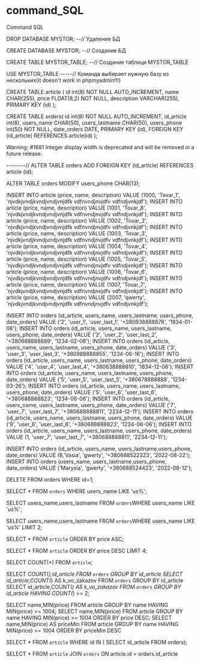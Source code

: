 # command_SQL
Command SQL

DROP DATABASE MYSTOR; --// Удаление БД 

CREATE DATABASE MYSTOR; --// Создание БД

CREATE TABLE MYSTOR_TABLE; --// Создание таблици MYSTOR_TABLE

USE MYSTOR_TABLE -----// Команда выбирает нужную базу из нескольких(it doesn't work in phpmyadmin!!!)

CREATE TABLE article (
id int(8) NOT NULL  AUTO_INCREMENT,
name CHAR(255),
price FLOAT(8,2)  NOT NULL,
description VARCHAR(255),
PRIMARY KEY (id)
);

CREATE TABLE orders(
id int(8) NOT NULL  AUTO_INCREMENT,
id_article int(8),
users_name CHAR(50),
users_lastname CHAR(50),
users_phone int(50) NOT NULL,
date_orders DATE,
PRIMARY KEY (id),
FOREIGN KEY (id_article)
REFERENCES article(id)
);

Warning: #1681 Integer display width is deprecated and will be removed in a future release.

--------// ALTER  TABLE orders ADD FOREIGN KEY (id_article) REFERENCES article (id);

ALTER  TABLE orders MODIFY users_phone CHAR(13);

INSERT INTO article (price, name, description) VALUE (1000, 'Tovar_1', 'njvdkjvndjkvndjvndjvnjdfk vdfnvndjnvjdfv vdfndjvnkjdf'); 
INSERT INTO article (price, name, description) VALUE (1001, 'Tovar_8', 'njvdkjvndjkvndjvndjvnjdfk vdfnvndjnvjdfv vdfndjvnkjdf'); 
INSERT INTO article (price, name, description) VALUE (1002, 'Tovar_2', 'njvdkjvndjkvndjvndjvnjdfk vdfnvndjnvjdfv vdfndjvnkjdf'); 
INSERT INTO article (price, name, description) VALUE (1003, 'Tovar_3', 'njvdkjvndjkvndjvndjvnjdfk vdfnvndjnvjdfv vdfndjvnkjdf'); 
INSERT INTO article (price, name, description) VALUE (1004, 'Tovar_4', 'njvdkjvndjkvndjvndjvnjdfk vdfnvndjnvjdfv vdfndjvnkjdf'); 
INSERT INTO article (price, name, description) VALUE (1005, 'Tovar_5', 'njvdkjvndjkvndjvndjvnjdfk vdfnvndjnvjdfv vdfndjvnkjdf'); 
INSERT INTO article (price, name, description) VALUE (1006, 'Tovar_6', 'njvdkjvndjkvndjvndjvnjdfk vdfnvndjnvjdfv vdfndjvnkjdf'); 
INSERT INTO article (price, name, description) VALUE (1007, 'Tovar_7', 'njvdkjvndjkvndjvndjvnjdfk vdfnvndjnvjdfv vdfndjvnkjdf'); 
INSERT INTO article (price, name, description) VALUE (2007, 'qwerty', 'njvdkjvndjkvndjvndjvnjdfk vdfnvndjnvjdfv vdfndjvnkjdf'); 

INSERT INTO orders (id_article, users_name, users_lastname, users_phone, date_orders) VALUE ('2', 'user_1', 'user_last_1', '+380938888878', '1934-01-06'); 
INSERT INTO orders (id_article, users_name, users_lastname, users_phone, date_orders) VALUE ('2', 'user_2', 'user_last_2', '+380688888889', '1234-02-06'); 
INSERT INTO orders (id_article, users_name, users_lastname, users_phone, date_orders) VALUE ('3', 'user_3', 'user_last_3', '+380988888855', '1234-06-16'); 
INSERT INTO orders (id_article, users_name, users_lastname, users_phone, date_orders) VALUE ('4', 'user_4', 'user_last_4', '+380638888810', '1834-12-06');
INSERT INTO orders (id_article, users_name, users_lastname, users_phone, date_orders) VALUE ('5', 'user_5', 'user_last_5', '+380678888888', '1234-03-26');
INSERT INTO orders (id_article, users_name, users_lastname, users_phone, date_orders) VALUE ('5', 'user_6', 'user_last_6', '+380688888823', '1234-06-06');
INSERT INTO orders (id_article, users_name, users_lastname, users_phone, date_orders) VALUE ('7', 'user_7', 'user_last_7', '+380688888811', '2234-12-11');
INSERT INTO orders (id_article, users_name, users_lastname, users_phone, date_orders) VALUE ('9', 'user_6', 'user_last_6', '+380688888823', '1234-06-06');
INSERT INTO orders (id_article, users_name, users_lastname, users_phone, date_orders) VALUE (1, 'user_7', 'user_last_7', '+380688888811', '2234-12-11');

INSERT INTO orders (id_article, users_name, users_lastname,users_phone, date_orders) VALUE (8,'Vasia', 'gwerty', '+380688522323', '2022-08-22');
INSERT INTO orders (users_name, users_lastname,users_phone, date_orders) VALUE ('Marysia', 'gwerty', '+380688524423', '2022-08-12');

DELETE FROM orders WHERE id=1; 

SELECT * FROM `orders` WHERE users_name LIKE 'us%';

SELECT users_name,users_lastname FROM `orders`WHERE users_name LIKE 'us%';

SELECT users_name,users_lastname FROM `orders`WHERE users_name LIKE 'us%' LIMIT 2;

SELECT * FROM `article` ORDER BY price ASC;

SELECT * FROM `article` ORDER BY price DESC LIMIT 4;

SELECT COUNT(*) FROM  `article`;

SELECT COUNT(*),id_article FROM `orders` GROUP BY id_article
SELECT id_article,COUNT(*) AS k_vo_zakazov FROM `orders` GROUP BY id_article
SELECT id_article,COUNT(*) AS k_vo_zakazov FROM `orders` GROUP BY id_article HAVING COUNT(*) >= 2;

SELECT name,MIN(price) FROM article GROUP BY name HAVING MIN(price) >= 1004;
SELECT name,MIN(price) FROM article GROUP BY name HAVING MIN(price) >= 1004 ORDER BY price DESC;
SELECT name,MIN(price) AS priceMin FROM article GROUP BY name HAVING MIN(price) >= 1004 ORDER BY priceMin DESC

SELECT * FROM `article` WHERE id IN ( SELECT id_article FROM orders);

SELECT * FROM `article` 
JOIN `orders`
ON article.id = orders.id_article
